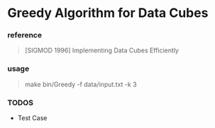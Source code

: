 # Greedy Algorithm for Data Cubes
### reference
> [SIGMOD 1996] Implementing Data Cubes Efficiently

### usage
> make
> bin/Greedy -f data/input.txt -k 3

### TODOS
+ Test Case
